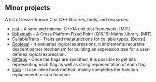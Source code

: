 
## Minor projects
A list of lesser-known C or C++ libraries, tools, and resources.

* [jest](https://github.com/jeaye/jest) - A sane and minimal C++14 unit test framework. [MIT]
* [libfixmath](https://github.com/PetteriAimonen/libfixmath) - A Cross Platform Fixed Point (Q16.16) Maths Library. [MIT]
* [CallableTraits](https://github.com/badair/callable_traits) - Traits and metafunctions for callable types. [Boost]
* [Booleval](https://github.com/m-peko/booleval) - It evaluates logical expressions. It implements recursive descent parser mechanism for building an expression tree for a user-                                                      defined logical expression.
* [Bitflags](https://github.com/m-peko/bitflags) - Once the flags are specified, it is possible to get bits representing each flag as well as string representation of each flag
* [stub](https://github.com/coolxv/cpp-stub) - It use inline hook method; mainly completes the function replacement to stub function
